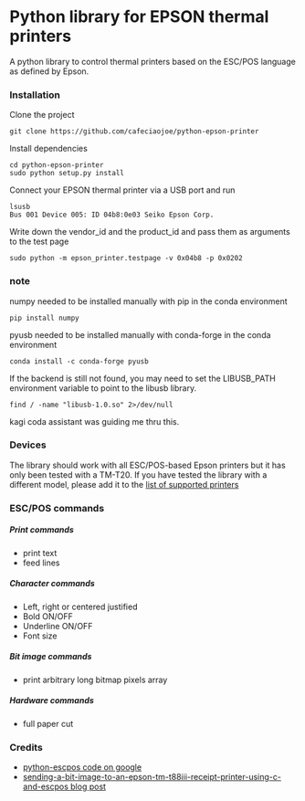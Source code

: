 Python library for EPSON thermal printers
====================

A python library to control thermal printers based on the ESC/POS language as defined by Epson.

### Installation
Clone the project
```
git clone https://github.com/cafeciaojoe/python-epson-printer
```
Install dependencies
```
cd python-epson-printer
sudo python setup.py install
```
Connect your EPSON thermal printer via a USB port and run
```
lsusb
Bus 001 Device 005: ID 04b8:0e03 Seiko Epson Corp.
```
Write down the vendor_id and the product_id and pass them as arguments to the test page
```
sudo python -m epson_printer.testpage -v 0x04b8 -p 0x0202
```
### note
numpy needed to be installed manually with pip in the conda environment
```
pip install numpy
```

pyusb needed to be installed manually with conda-forge in the conda environment
```
conda install -c conda-forge pyusb
```

If the backend is still not found, you may need to set the LIBUSB_PATH environment variable to point to the libusb library.
```
find / -name "libusb-1.0.so" 2>/dev/null
```

kagi coda assistant was guiding me thru this. 





### Devices
The library should work with all ESC/POS-based Epson printers but it has only been tested with a TM-T20. If you have tested
the library with a different model, please add it to the [list of supported printers](https://github.com/benoitguigal/python-epson-printer/wiki/List-of-supported-printers)

### ESC/POS commands

##### Print commands
* print text
* feed lines

##### Character commands
* Left, right or centered justified
* Bold ON/OFF
* Underline ON/OFF
* Font size

##### Bit image commands
* print arbitrary long bitmap pixels array

##### Hardware commands
* full paper cut



### Credits
* [python-escpos code on google](https://code.google.com/p/python-escpos/)
* [sending-a-bit-image-to-an-epson-tm-t88iii-receipt-printer-using-c-and-escpos blog post](http://nicholas.piasecki.name/blog/2009/12/sending-a-bit-image-to-an-epson-tm-t88iii-receipt-printer-using-c-and-escpos/)

